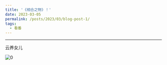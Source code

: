 ```yaml
---
title: '《相合之物》！'
date: 2023-03-05
permalink: /posts/2023/03/blog-post-1/
tags:
  - 看番
---
```


-----------

云养女儿

![0](https://picture-bed-bucket.oss-cn-beijing.aliyuncs.com/img/20230306200313.png)
